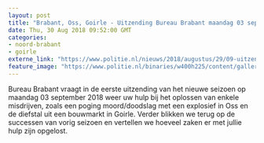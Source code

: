 ```yaml
---
layout: post
title: "Brabant, Oss, Goirle - Uitzending Bureau Brabant maandag 03 september"
date: Thu, 30 Aug 2018 09:52:00 GMT
categories: 
- noord-brabant 
- goirle 
externe_link: "https://www.politie.nl/nieuws/2018/augustus/29/09-uitzending-bureau-brabant-maandag-03-september.html"
feature_image: "https://www.politie.nl/binaries/w400h225/content/gallery/politie/gezocht/verdachten/2018/augustus/09-ob/bureaubrabant/cam2a_46_45_iets-in-hand.jpg"
---
```


Bureau Brabant vraagt in de eerste uitzending van het nieuwe seizoen op maandag 03 september 2018 weer uw hulp bij het oplossen van enkele misdrijven, zoals een poging moord/doodslag met een explosief in Oss en de diefstal uit een bouwmarkt in Goirle. Verder blikken we terug op de successen van vorig seizoen en vertellen we hoeveel zaken er met jullie hulp zijn opgelost.
